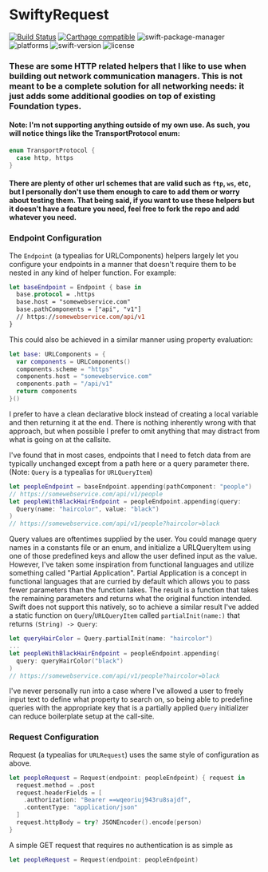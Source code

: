 # SwiftyRequest
[![Build Status](https://travis-ci.org/Steven0351/SwiftyRequest.svg?branch=master)](https://travis-ci.org/Steven0351/SwiftyRequest) [![Carthage compatible](https://img.shields.io/badge/Carthage-compatible-4BC51D.svg?style=flat)](https://github.com/Carthage/Carthage) ![swift-package-manager](https://img.shields.io/badge/SPM-compatible-orange.svg) ![platforms](https://img.shields.io/badge/Platform-iOS%20|%20macOS-lightgrey.svg) ![swift-version](https://img.shields.io/badge/Swift-5.0-orange.svg) ![license](https://img.shields.io/badge/License-MIT-c41d3a.svg)
### These are some HTTP related helpers that I like to use when building out network communication managers. This is not meant to be a complete solution for all networking needs: it just adds some additional goodies on top of existing Foundation types.

#### Note: I'm not supporting anything outside of my own use. As such, you will notice things like the TransportProtocol enum:
```swift
enum TransportProtocol {
  case http, https
}
```
#### There are plenty of other url schemes that are valid such as `ftp`, `ws`, etc, but I personally don't use them enough to care to add them or worry about testing them. That being said, if you want to use these helpers but it doesn't have a feature you need, feel free to fork the repo and add whatever you need.

### Endpoint Configuration
The `Endpoint` (a typealias for URLComponents) helpers largely let you configure your endpoints in a manner that doesn't require them to be nested in any kind of helper function. For example:
```swift
let baseEndpoint = Endpoint { base in
  base.protocol = .https
  base.host = "somewebservice.com"
  base.pathComponents = ["api", "v1"]
  // https://somewebservice.com/api/v1
}
```
This could also be achieved in a similar manner using property evaluation:
```swift
let base: URLComponents = {
  var components = URLComponents()
  components.scheme = "https"
  components.host = "somewebservice.com"
  components.path = "/api/v1"
  return components
}()
```
I prefer to have a clean declarative block instead of creating a local variable and then returning it at the end. There is nothing inherently wrong with that approach, but when possible I prefer to omit anything that may distract from what is going on at the callsite.

I've found that in most cases, endpoints that I need to fetch data from are typically unchanged except from a path here or a query parameter there. (Note: `Query` is a typealias for `URLQueryItem`)
```swift
let peopleEndpoint = baseEndpoint.appending(pathComponent: "people")
// https://somewebservice.com/api/v1/people
let peopleWithBlackHairEndpoint = peopleEndpoint.appending(query:
  Query(name: "haircolor", value: "black")
)
// https://somewebservice.com/api/v1/people?haircolor=black
```
Query values are oftentimes supplied by the user. You could manage query names in a constants file or an enum, and initialize a URLQueryItem using one of those predefined keys and allow the user defined input as the value. However, I've taken some inspiration from functional languages and utilize something called "Partial Application". Partial Application is a concept in functional languages that are curried by default which allows you to pass fewer parameters than the function takes. The result is a function that takes the remaining parameters and returns what the original function intended. Swift does not support this natively, so to achieve a similar result I've added a static function on `Query`/`URLQueryItem` called `partialInit(name:)` that returns `(String) -> Query`:
```swift
let queryHairColor = Query.partialInit(name: "haircolor")
...
let peopleWithBlackHairEndpoint = peopleEndpoint.appending(
  query: queryHairColor("black")
)
// https://somewebservice.com/api/v1/people?haircolor=black
```
I've never personally run into a case where I've allowed a user to freely input text to define what property to search on, so being able to predefine queries with the appropriate key that is a partially applied `Query` initializer can reduce boilerplate setup at the call-site.

### Request Configuration
Request (a typealias for `URLRequest`) uses the same style of configuration as above.
```swift
let peopleRequest = Request(endpoint: peopleEndpoint) { request in
  request.method = .post
  request.headerFields = [
    .authorization: "Bearer ==wqeoriuj943ru8sajdf",
    .contentType: "application/json"
  ]
  request.httpBody = try? JSONEncoder().encode(person)
}
```
A simple GET request that requires no authentication is as simple as
```swift
let peopleRequest = Request(endpoint: peopleEndpoint)
```

